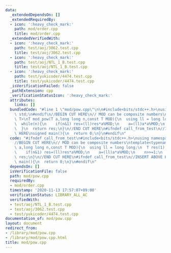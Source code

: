 ```yaml
---
data:
  _extendedDependsOn: []
  _extendedRequiredBy:
  - icon: ':heavy_check_mark:'
    path: mod/order.cpp
    title: mod/order.cpp
  _extendedVerifiedWith:
  - icon: ':heavy_check_mark:'
    path: test/aoj/3062.test.cpp
    title: test/aoj/3062.test.cpp
  - icon: ':heavy_check_mark:'
    path: test/aoj/NTL_1_B.test.cpp
    title: test/aoj/NTL_1_B.test.cpp
  - icon: ':heavy_check_mark:'
    path: test/yukicoder/4474.test.cpp
    title: test/yukicoder/4474.test.cpp
  _isVerificationFailed: false
  _pathExtension: cpp
  _verificationStatusIcon: ':heavy_check_mark:'
  attributes:
    links: []
  bundledCode: "#line 1 \"mod/pow.cpp\"\n\n#include<bits/stdc++.h>\nusing namespace\
    \ std;\n#endif\n//BEGIN CUT HERE\n// MOD can be composite numbers\ntemplate<typename\
    \ T>\nT mod_pow(T a,long long n,const T MOD){\n  using ll = long long;\n  T res(1);\n\
    \  while(n){\n    if(n&1) res=(ll)res*a%MOD;\n    a=(ll)a*a%MOD;\n    n>>=1;\n\
    \  }\n  return res;\n}\n//END CUT HERE\n#ifndef call_from_test\n//INSERT ABOVE\
    \ HERE\nsigned main(){\n  return 0;\n}\n#endif\n"
  code: "#ifndef call_from_test\n#include<bits/stdc++.h>\nusing namespace std;\n#endif\n\
    //BEGIN CUT HERE\n// MOD can be composite numbers\ntemplate<typename T>\nT mod_pow(T\
    \ a,long long n,const T MOD){\n  using ll = long long;\n  T res(1);\n  while(n){\n\
    \    if(n&1) res=(ll)res*a%MOD;\n    a=(ll)a*a%MOD;\n    n>>=1;\n  }\n  return\
    \ res;\n}\n//END CUT HERE\n#ifndef call_from_test\n//INSERT ABOVE HERE\nsigned\
    \ main(){\n  return 0;\n}\n#endif\n"
  dependsOn: []
  isVerificationFile: false
  path: mod/pow.cpp
  requiredBy:
  - mod/order.cpp
  timestamp: '2020-11-13 17:57:07+09:00'
  verificationStatus: LIBRARY_ALL_AC
  verifiedWith:
  - test/aoj/NTL_1_B.test.cpp
  - test/aoj/3062.test.cpp
  - test/yukicoder/4474.test.cpp
documentation_of: mod/pow.cpp
layout: document
redirect_from:
- /library/mod/pow.cpp
- /library/mod/pow.cpp.html
title: mod/pow.cpp
---
```


